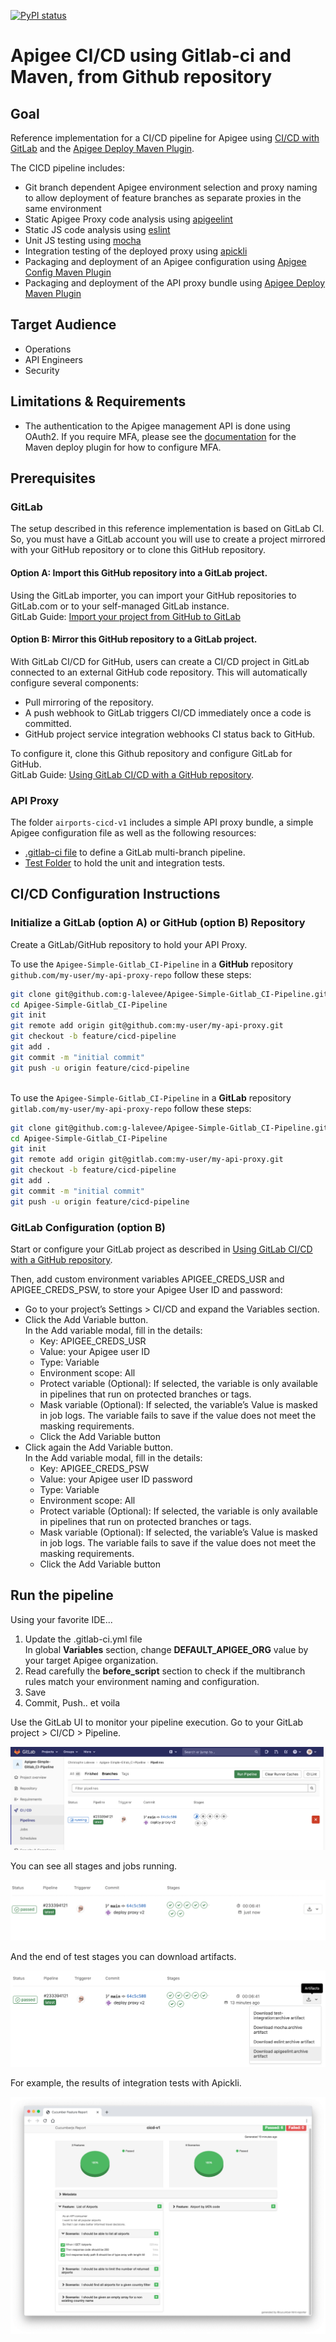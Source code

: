 [![PyPI status](https://img.shields.io/pypi/status/ansicolortags.svg)](https://pypi.python.org/pypi/ansicolortags/) 

# Apigee CI/CD using Gitlab-ci and Maven, from Github repository

## Goal

Reference implementation for a CI/CD pipeline for Apigee using
[CI/CD with GitLab](https://docs.gitlab.com/ee/ci/introduction/) and the [Apigee Deploy Maven Plugin](https://github.com/apigee/apigee-deploy-maven-plugin).

The CICD pipeline includes:

- Git branch dependent Apigee environment selection and proxy naming to allow
  deployment of feature branches as separate proxies in the same environment
- Static Apigee Proxy code analysis using [apigeelint](https://github.com/apigee/apigeelint)
- Static JS code analysis using [eslint](https://eslint.org/)
- Unit JS testing using [mocha](https://mochajs.org/)
- Integration testing of the deployed proxy using
  [apickli](https://github.com/apickli/apickli)
- Packaging and deployment of an Apigee configuration using
  [Apigee Config Maven Plugin](https://github.com/apigee/apigee-config-maven-plugin)
- Packaging and deployment of the API proxy bundle using
  [Apigee Deploy Maven Plugin](https://github.com/apigee/apigee-deploy-maven-plugin)

## Target Audience

- Operations
- API Engineers
- Security

## Limitations & Requirements

- The authentication to the Apigee management API is done using OAuth2. If
  you require MFA, please see the [documentation](https://github.com/apigee/apigee-deploy-maven-plugin#oauth-and-two-factor-authentication)
  for the Maven deploy plugin for how to configure MFA.

## Prerequisites

### GitLab

The setup described in this reference implementation is based on GitLab CI. So, you must have a GitLab account you will use to create a project mirrored with your GitHub repository or to clone this GitHub repository.

#### Option A: **Import** this GitHub repository into a GitLab project.

Using the GitLab importer, you can import your GitHub repositories to GitLab.com or to your self-managed GitLab instance. <BR>GitLab Guide: [Import your project from GitHub to GitLab](https://docs.gitlab.com/ee/user/project/import/github.html#import-your-github-repository-into-gitlab)


#### Option B: **Mirror** this GitHub repository to a GitLab project.

With GitLab CI/CD for GitHub, users can create a CI/CD project in GitLab connected to an external GitHub code repository. This will automatically configure several components:

- Pull mirroring of the repository.
- A push webhook to GitLab triggers CI/CD immediately once a code is committed.
- GitHub project service integration webhooks CI status back to GitHub.

To configure it, clone this Github repository and configure GitLab for GitHub.<BR> GitLab Guide:
[Using GitLab CI/CD with a GitHub repository](https://docs.gitlab.com/ee/ci/ci_cd_for_external_repos/github_integration.html).

### API Proxy

The folder `airports-cicd-v1` includes a simple API proxy bundle, a simple Apigee configuration file as well as the
following resources:

- [.gitlab-ci file](./.gitlab-ci.yml) to define a GitLab
  multi-branch pipeline.
- [Test Folder](./test) to hold the unit and integration
  tests.

## CI/CD Configuration Instructions

### Initialize a GitLab (option A) or GitHub (option B) Repository

Create a GitLab/GitHub repository to hold your API Proxy. 

To use the `Apigee-Simple-Gitlab_CI-Pipeline`
in a **GitHub** repository `github.com/my-user/my-api-proxy-repo` follow these
steps:

```bash
git clone git@github.com:g-lalevee/Apigee-Simple-Gitlab_CI-Pipeline.git
cd Apigee-Simple-Gitlab_CI-Pipeline
git init
git remote add origin git@github.com:my-user/my-api-proxy.git
git checkout -b feature/cicd-pipeline
git add .
git commit -m "initial commit"
git push -u origin feature/cicd-pipeline
```

<BR>To use the `Apigee-Simple-Gitlab_CI-Pipeline`
in a **GitLab** repository `gitlab.com/my-user/my-api-proxy-repo` follow these
steps:

```bash
git clone git@github.com:g-lalevee/Apigee-Simple-Gitlab_CI-Pipeline.git
cd Apigee-Simple-Gitlab_CI-Pipeline
git init
git remote add origin git@gitlab.com:my-user/my-api-proxy.git
git checkout -b feature/cicd-pipeline
git add .
git commit -m "initial commit"
git push -u origin feature/cicd-pipeline
```

### GitLab Configuration (option B)

Start or configure your GitLab project as described in [Using GitLab CI/CD with a GitHub repository](https://docs.gitlab.com/ee/ci/ci_cd_for_external_repos/github_integration.html).

Then, add custom environment variables APIGEE_CREDS_USR and APIGEE_CREDS_PSW, to store your Apigee User ID and password:
- Go to your project’s Settings > CI/CD and expand the Variables section.
- Click the Add Variable button.<BR>In the Add variable modal, fill in the details:
  - Key: APIGEE_CREDS_USR
  - Value: your Apigee user ID 
  - Type: Variable
  - Environment scope: All
  - Protect variable (Optional): If selected, the variable is only available in pipelines that run on protected branches or tags.
  - Mask variable (Optional): If selected, the variable’s Value is masked in job logs. The variable fails to save if the value does not meet the masking requirements.
  - Click the Add Variable button
- Click again the Add Variable button.<BR>In the Add variable modal, fill in the details:
  - Key: APIGEE_CREDS_PSW
  - Value: your Apigee user ID password
  - Type: Variable
  - Environment scope: All
  - Protect variable (Optional): If selected, the variable is only available in pipelines that run on protected branches or tags.
  - Mask variable (Optional): If selected, the variable’s Value is masked in job logs. The variable fails to save if the value does not meet the masking requirements.
  - Click the Add Variable button

## Run the pipeline

Using your favorite IDE...
1.  Update the .gitlab-ci.yml file<BR>
In global **Variables** section, change **DEFAULT_APIGEE_ORG** value by your target Apigee organization.
2.  Read carefully the **before_script** section to check if the multibranch rules match your environment naming and configuration.
3. Save
4. Commit, Push.. et voila

Use the GitLab UI to monitor your pipeline execution. Go to your GitLab project > CI/CD > Pipeline.

![GitLab CICD Pipeline](./img/GitLab-Pipeline-1.png)

You can see all stages and jobs running.

![GitLab CICD Pipeline Animated](./img/animated-pipeline.gif)

And the end of test stages you can download artifacts.

![GitLab CICD Pipeline artifacts](./img/atifacts.png)

For example, the results of integration tests with Apickli.

![GitLab CICD Pipeline apickli](./img/apickli.png)
